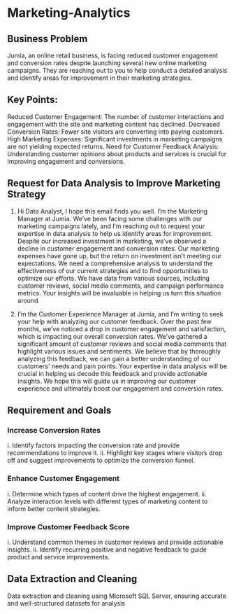 # Marketing-Analytics
## Business Problem
Jumia, an online retail business, is facing reduced customer engagement and conversion rates despite launching several new online marketing campaigns. They are reaching out to you to help conduct a detailed analysis and identify areas for improvement in their marketing strategies.

## Key Points:
Reduced Customer Engagement: The number of customer interactions and engagement with the site and marketing content has declined.
Decreased Conversion Rates: Fewer site visitors are converting into paying customers.
High Marketing Expenses: Significant investments in marketing campaigns are not yielding expected returns.
Need for Customer Feedback Analysis: Understanding customer opinions about products and services is crucial for improving engagement and conversions.

## Request for Data Analysis to Improve Marketing Strategy
1. Hi Data Analyst,
I hope this email finds you well. I’m the Marketing Manager at Jumia. We’ve been facing some challenges with our marketing campaigns lately, and I’m reaching out to request your expertise in data analysis to help us identify areas for improvement.
Despite our increased investment in marketing, we’ve observed a decline in customer engagement and conversion rates. Our marketing expenses have gone up, but the return on investment isn’t meeting our expectations. We need a comprehensive analysis to understand the effectiveness of our current strategies and to find opportunities to optimize our efforts.
We have data from various sources, including customer reviews, social media comments, and campaign performance metrics. Your insights will be invaluable in helping us turn this situation around.

2. I’m the Customer Experience Manager at Jumia, and I’m writing to seek your help with analyzing our customer feedback. Over the past few months, we’ve noticed a drop in customer engagement and satisfaction, which is impacting our overall conversion rates.
We’ve gathered a significant amount of customer reviews and social media comments that highlight various issues and sentiments. We believe that by thoroughly analyzing this feedback, we can gain a better understanding of our customers' needs and pain points.
Your expertise in data analysis will be crucial in helping us decode this feedback and provide actionable insights. We hope this will guide us in improving our customer experience and ultimately boost our engagement and conversion rates.

## Requirement and Goals
### Increase Conversion Rates
i. Identify factors impacting the conversion rate and provide recommendations to improve it.
ii. Highlight key stages where visitors drop off and suggest improvements to optimize the conversion funnel.
### Enhance Customer Engagement
i. Determine which types of content drive the highest engagement. 
ii. Analyze interaction levels with different types of marketing content to inform better content strategies.
### Improve Customer Feedback Score
i. Understand common themes in customer reviews and provide actionable insights.
ii. Identify recurring positive and negative feedback to guide product and service improvements.

## Data Extraction and Cleaning
 Data extraction and cleaning using Microsoft SQL Server, ensuring accurate and well-structured datasets for analysis




